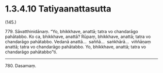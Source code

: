 # 1.3.4.10 Tatiyaanattasutta

(145.)

779\. Sāvatthinidānaṃ. “Yo, bhikkhave, anattā; tatra vo chandarāgo pahātabbo. Ko ca, bhikkhave, anattā? Rūpaṃ, bhikkhave, anattā; tatra vo chandarāgo pahātabbo. Vedanā anattā…  saññā…  saṅkhārā…  viññāṇaṃ anattā; tatra vo chandarāgo pahātabbo. Yo, bhikkhave, anattā; tatra vo chandarāgo pahātabbo”ti.

---

780\. Dasamaṃ.
